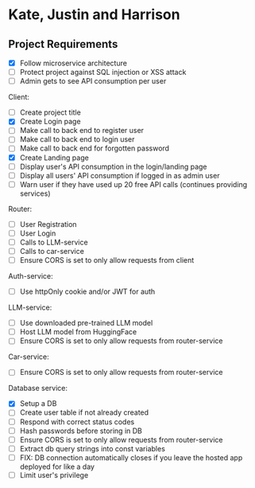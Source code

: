 # Kate, Justin and Harrison

## Project Requirements

- [X] Follow microservice architecture
- [ ] Protect project against SQL injection or XSS attack
- [ ] Admin gets to see API consumption per user

Client:
- [ ] Create project title
- [X] Create Login page
- [ ] Make call to back end to register user
- [ ] Make call to back end to login user
- [ ] Make call to back end for forgotten password
- [X] Create Landing page
- [ ] Display user's API consumption in the login/landing page
- [ ] Display all users' API consumption if logged in as admin user
- [ ] Warn user if they have used up 20 free API calls (continues providing services)

Router:
- [ ] User Registration
- [ ] User Login
- [ ] Calls to LLM-service
- [ ] Calls to car-service
- [ ] Ensure CORS is set to only allow requests from client

Auth-service:
- [ ] Use httpOnly cookie and/or JWT for auth

LLM-service:
- [ ] Use downloaded pre-trained LLM model
- [ ] Host LLM model from HuggingFace
- [ ] Ensure CORS is set to only allow requests from router-service

Car-service:
- [ ] Ensure CORS is set to only allow requests from router-service

Database service:
- [X] Setup a DB
- [ ] Create user table if not already created
- [ ] Respond with correct status codes
- [ ] Hash passwords before storing in DB
- [ ] Ensure CORS is set to only allow requests from router-service
- [ ] Extract db query strings into const variables
- [ ] FIX: DB connection automatically closes if you leave the hosted app deployed for like a day
- [ ] Limit user's privilege